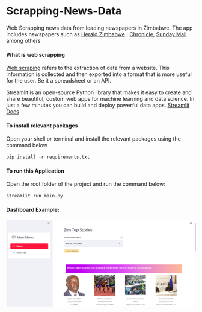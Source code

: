 # Scrapping-News-Data
Web Scrapping news data from leading newspapers in Zimbabwe. The app includes newspapers such as [Herald Zimbabwe](https://www.herald.co.zw/category/articles/top-stories) , [Chronicle](https://www.chronicle.co.zw/category/s6-demo-section/c37-top-stories/), [Sunday Mail](https://www.sundaymail.co.zw/category/news/top-stories) among others

#### What is web scrapping
[Web scraping](https://www.parsehub.com/blog/what-is-web-scraping/) refers to the extraction of data from a website. This information is collected and then exported into a format that is more useful for the user. Be it a spreadsheet or an API.

Streamlit is an open-source 
Python library that makes it easy to create and share beautiful,
custom web apps for machine learning and data science. In just a few minutes you can build and deploy powerful data apps.
[Streamlit Docs](https://docs.streamlit.io/library/get-started)

#### To install relevant packages
Open your shell or terminal and install the relevant packages using the command below

```python
pip install -r requirements.txt
```

#### To run this Application
Open the root folder of the project and run the command below:
```python
streamlit run main.py
```

#### Dashboard Example: 
![Dashboard](components/img/image.png "Web Scrapping Dashboard")
